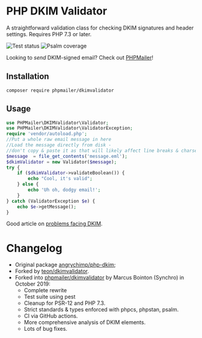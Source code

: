 # PHP DKIM Validator

A straightforward validation class for checking DKIM signatures and header settings. Requires PHP 7.3 or later.

![Test status](https://github.com/PHPMailer/DKIMValidator/workflows/Tests/badge.svg)
![Psalm coverage](https://shepherd.dev/github/vimeo/psalm/coverage.svg?)

Looking to *send* DKIM-signed email? Check out [PHPMailer](https://github.com/PHPMailer/PHPMailer)!

## Installation

```
composer require phpmailer/dkimvalidator
```

## Usage

```php
use PHPMailer\DKIMValidator\Validator;
use PHPMailer\DKIMValidator\ValidatorException;
require 'vendor/autoload.php';
//Put a whole raw email message in here
//Load the message directly from disk -
//don't copy & paste it as that will likely affect line breaks & charsets
$message  = file_get_contents('message.eml');
$dkimValidator = new Validator($message);
try {
    if ($dkimValidator->validateBoolean()) {
        echo "Cool, it's valid";
    } else {
        echo 'Uh oh, dodgy email!';
    }
} catch (ValidatorException $e) {
    echo $e->getMessage();
}
```

Good article on [problems facing DKIM](https://noxxi.de/research/breaking-dkim-on-purpose-and-by-chance.html).

# Changelog

* Original package [angrychimp/php-dkim](https://github.com/angrychimp/php-dkim);
* Forked by [teon/dkimvalidator](https://github.com/teonsystems/php-dkim).
* Forked into [phpmailer/dkimvalidator](https://github.com/PHPMailer/DKIMValidator) by Marcus Bointon (Synchro) in October 2019:
  * Complete rewrite
  * Test suite using pest
  * Cleanup for PSR-12 and PHP 7.3.
  * Strict standards & types enforced with phpcs, phpstan, psalm.
  * CI via GitHub actions.
  * More comprehensive analysis of DKIM elements.
  * Lots of bug fixes.
